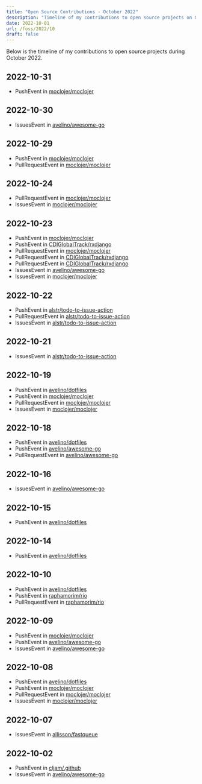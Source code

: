 ```yaml
---
title: "Open Source Contributions - October 2022"
description: "Timeline of my contributions to open source projects on GitHub during October 2022."
date: 2022-10-01
url: /foss/2022/10
draft: false
---
```


Below is the timeline of my contributions to open source projects during October 2022.

## 2022-10-31

- PushEvent in [moclojer/moclojer](https://github.com/moclojer/moclojer)

## 2022-10-30

- IssuesEvent in [avelino/awesome-go](https://github.com/avelino/awesome-go)

## 2022-10-29

- PushEvent in [moclojer/moclojer](https://github.com/moclojer/moclojer)
- PullRequestEvent in [moclojer/moclojer](https://github.com/moclojer/moclojer)

## 2022-10-24

- PullRequestEvent in [moclojer/moclojer](https://github.com/moclojer/moclojer)
- IssuesEvent in [moclojer/moclojer](https://github.com/moclojer/moclojer)

## 2022-10-23

- PushEvent in [moclojer/moclojer](https://github.com/moclojer/moclojer)
- PushEvent in [CDIGlobalTrack/rxdjango](https://github.com/CDIGlobalTrack/rxdjango)
- PullRequestEvent in [moclojer/moclojer](https://github.com/moclojer/moclojer)
- PullRequestEvent in [CDIGlobalTrack/rxdjango](https://github.com/CDIGlobalTrack/rxdjango)
- PullRequestEvent in [CDIGlobalTrack/rxdjango](https://github.com/CDIGlobalTrack/rxdjango)
- IssuesEvent in [avelino/awesome-go](https://github.com/avelino/awesome-go)
- IssuesEvent in [moclojer/moclojer](https://github.com/moclojer/moclojer)

## 2022-10-22

- PushEvent in [alstr/todo-to-issue-action](https://github.com/alstr/todo-to-issue-action)
- PullRequestEvent in [alstr/todo-to-issue-action](https://github.com/alstr/todo-to-issue-action)
- IssuesEvent in [alstr/todo-to-issue-action](https://github.com/alstr/todo-to-issue-action)

## 2022-10-21

- IssuesEvent in [alstr/todo-to-issue-action](https://github.com/alstr/todo-to-issue-action)

## 2022-10-19

- PushEvent in [avelino/dotfiles](https://github.com/avelino/dotfiles)
- PushEvent in [moclojer/moclojer](https://github.com/moclojer/moclojer)
- PullRequestEvent in [moclojer/moclojer](https://github.com/moclojer/moclojer)
- IssuesEvent in [moclojer/moclojer](https://github.com/moclojer/moclojer)

## 2022-10-18

- PushEvent in [avelino/dotfiles](https://github.com/avelino/dotfiles)
- PushEvent in [avelino/awesome-go](https://github.com/avelino/awesome-go)
- PullRequestEvent in [avelino/awesome-go](https://github.com/avelino/awesome-go)

## 2022-10-16

- IssuesEvent in [avelino/awesome-go](https://github.com/avelino/awesome-go)

## 2022-10-15

- PushEvent in [avelino/dotfiles](https://github.com/avelino/dotfiles)

## 2022-10-14

- PushEvent in [avelino/dotfiles](https://github.com/avelino/dotfiles)

## 2022-10-10

- PushEvent in [avelino/dotfiles](https://github.com/avelino/dotfiles)
- PushEvent in [raphamorim/rio](https://github.com/raphamorim/rio)
- PullRequestEvent in [raphamorim/rio](https://github.com/raphamorim/rio)

## 2022-10-09

- PushEvent in [moclojer/moclojer](https://github.com/moclojer/moclojer)
- PushEvent in [avelino/awesome-go](https://github.com/avelino/awesome-go)
- IssuesEvent in [avelino/awesome-go](https://github.com/avelino/awesome-go)

## 2022-10-08

- PushEvent in [avelino/dotfiles](https://github.com/avelino/dotfiles)
- PushEvent in [moclojer/moclojer](https://github.com/moclojer/moclojer)
- PullRequestEvent in [moclojer/moclojer](https://github.com/moclojer/moclojer)
- IssuesEvent in [moclojer/moclojer](https://github.com/moclojer/moclojer)

## 2022-10-07

- IssuesEvent in [allisson/fastqueue](https://github.com/allisson/fastqueue)

## 2022-10-02

- PushEvent in [cljam/.github](https://github.com/cljam/.github)
- IssuesEvent in [avelino/awesome-go](https://github.com/avelino/awesome-go)

